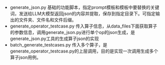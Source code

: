 - generate_json.py 基础的功能脚本，指定prompt模板和模板中要替换的关键词，发送给LLM大模型返回json的内容并提取，保存到指定目录下。可指定输出的文件夹、文件名和文件后缀。
- generate_operator_testcase.py 传入算子信息，从data_files下面获取算子的参数信息，调用generate_json.py进行单个op的json生成，是generate_json.py工具的生成算子json的实现
- batch_generate_testcases.py 传入多个算子，是generate_operator_testcase.py的上层调用，目的是实现一次调用生成多个算子json用例。
